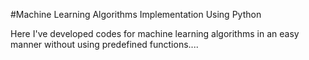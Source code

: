 #Machine Learning Algorithms Implementation Using Python

Here I've developed codes for machine learning algorithms in an easy manner without using predefined functions....
